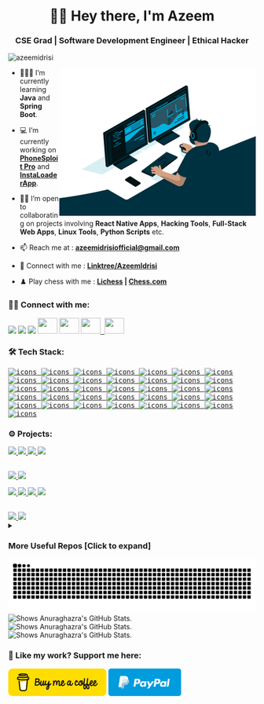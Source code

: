 <!-- [![MasterHead] -->
<h1 align="center">👋🏻 Hey there, I'm Azeem</h1>
<h3 align="center"> CSE Grad | Software Development Engineer | Ethical Hacker</h3>

<p align="left"> <img
        src="https://komarev.com/ghpvc/?username=azeemidrisi&label=Profile%20views&color=0e75b6&style=flat"
        alt="azeemidrisi" /> </p>

<img align="right" alt="Coding" width="400" src="docs/avento.gif" />

- 🧑🏻‍💻 I’m currently learning **Java** and  **Spring Boot**.

- 💻 I’m currently working on [**PhoneSploit Pro**](https://github.com/AzeemIdrisi/PhoneSploit-Pro) and
[**InstaLoaderApp**](https://github.com/AzeemIdrisi/InstaLoaderApp).

- 🤝🏻 I’m open to collaborating on projects involving **React Native Apps**, **Hacking Tools**, **Full-Stack Web Apps**, **Linux Tools**, **Python Scripts** etc.

- 📫 Reach me at : **<azeemidrisiofficial@gmail.com>**

- 📱 Connect with me : **[Linktree/AzeemIdrisi](https://linktr.ee/AzeemIdrisi)**

- ♟️ Play chess with me : **[Lichess](https://lichess.org/@/Lord_Azeem) | [Chess.com](https://chess.com/member/lord_azeem)**

<h3 align="left">🤙🏻 Connect with me:</h3>
<p align="left">
        <a href="https://www.hackerrank.com/profile/azeem_5202" target="_blank" rel="noreferrer"> <kbd> <img
            src="https://upload.wikimedia.org/wikipedia/commons/4/40/HackerRank_Icon-1000px.png"
            width="34" /></a>
        <a href="https://leetcode.com/AzeemIdrisi/" target="_blank" rel="noreferrer"> <kbd> <img
            src="https://upload.wikimedia.org/wikipedia/commons/1/19/LeetCode_logo_black.png"
            width="34" /></a>
        <a href="https://www.codechef.com/users/azeem_idrisi" target="_blank" rel="noreferrer"> <kbd> <img
            src="https://static.uacdn.net/thumbnail/external-app-icons/ce4fd2180646452aa0b03c3ffa3ef8e2.png"
            width="34" /></a>
        <a href="https://www.stackoverflow.com/users/20801729/mohd-azeem"
        target="_blank" rel="noreferrer"> <kbd> <img
            src="https://upload.wikimedia.org/wikipedia/commons/e/ef/Stack_Overflow_icon.svg"
            width="40" height="32" /></a>
        <a href="https://www.dev.to/AzeemIdrisi" target="_blank"
        rel="noreferrer"> <kbd> <img
            src="https://dev-to-uploads.s3.amazonaws.com/uploads/logos/resized_logo_UQww2soKuUsjaOGNB38o.png"
            width="40" height="32" /></a>       
        <a href="http://www.instagram.com/AzeemIdrisiOfficial" target="_blank"
        rel="noreferrer"> 
        <kbd>
        <img src="https://upload.wikimedia.org/wikipedia/commons/9/95/Instagram_logo_2022.svg"
            width="40" height="32" />
        </a>      
        <a href="https://www.linkedin.com/in/AzeemIdrisi" target="_blank"
        rel="noreferrer"> <kbd> <img
            src="https://upload.wikimedia.org/wikipedia/commons/8/81/LinkedIn_icon.svg"
            width="40" height="32" /></a>
</p>

<h3 align="left">🛠️ Tech Stack:</h3>
<p align="left">
<kbd>
  <a href="https://www.cprogramming.com/" target="_blank" rel="noreferrer">
    <picture>
      <source
        media="(prefers-color-scheme: dark)"
        srcset="https://skillicons.dev/icons?i=c"
      />
      <img src="https://skillicons.dev/icons?i=c&theme=light" alt="icons" />
    </picture>
  </a>
</kbd>

<kbd>
  <a href="https://www.w3schools.com/cpp/" target="_blank" rel="noreferrer">
    <picture>
      <source
        media="(prefers-color-scheme: dark)"
        srcset="https://skillicons.dev/icons?i=cpp"
      />
      <img src="https://skillicons.dev/icons?i=cpp&theme=light" alt="icons" />
    </picture>
  </a>
</kbd>

<kbd>
  <a href="https://www.python.org" target="_blank" rel="noreferrer">
    <picture>
      <source
        media="(prefers-color-scheme: dark)"
        srcset="https://skillicons.dev/icons?i=python"
      />
      <img
        src="https://skillicons.dev/icons?i=python&theme=light"
        alt="icons"
      />
    </picture>
  </a>
</kbd>

<kbd>
  <a href="https://www.kotlinlang.org/" target="_blank" rel="noreferrer">
    <picture>
      <source
        media="(prefers-color-scheme: dark)"
        srcset="https://skillicons.dev/icons?i=kotlin"
      />
      <img
        src="https://skillicons.dev/icons?i=kotlin&theme=light"
        alt="icons"
      />
    </picture>
  </a>
</kbd>

<kbd>
  <a href="https://www.djangoproject.com/" target="_blank" rel="noreferrer">
    <picture>
      <source
        media="(prefers-color-scheme: dark)"
        srcset="https://skillicons.dev/icons?i=django"
      />
      <img
        src="https://skillicons.dev/icons?i=django&theme=light"
        alt="icons"
      />
    </picture>
  </a>
</kbd>

<kbd>
  <a
    href="https://developer.mozilla.org/en-US/docs/Web/HTML"
    target="_blank"
    rel="noreferrer"
  >
    <picture>
      <source
        media="(prefers-color-scheme: dark)"
        srcset="https://skillicons.dev/icons?i=html"
      />
      <img src="https://skillicons.dev/icons?i=html&theme=light" alt="icons" />
    </picture>
  </a>
</kbd>

<kbd>
  <a
    href="https://developer.mozilla.org/en-US/docs/Web/CSS"
    target="_blank"
    rel="noreferrer"
  >
    <picture>
      <source
        media="(prefers-color-scheme: dark)"
        srcset="https://skillicons.dev/icons?i=css"
      />
      <img src="https://skillicons.dev/icons?i=css&theme=light" alt="icons" />
    </picture>
  </a>
</kbd>

<kbd>
  <a
    href="https://ecma-international.org/publications-and-standards/standards/ecma-262/"
    target="_blank"
    rel="noreferrer"
  >
    <picture>
      <source
        media="(prefers-color-scheme: dark)"
        srcset="https://skillicons.dev/icons?i=javascript"
      />
      <img
        src="https://skillicons.dev/icons?i=javascript&theme=light"
        alt="icons"
      />
    </picture>
  </a>
</kbd>
<kbd>
  <a
    href="https://www.typescriptlang.org/"
    target="_blank"
    rel="noreferrer"
  >
    <picture>
      <source
        media="(prefers-color-scheme: dark)"
        srcset="https://skillicons.dev/icons?i=typescript"
      />
      <img
        src="https://skillicons.dev/icons?i=typescript&theme=light"
        alt="icons"
      />
    </picture>
  </a>
</kbd>

<kbd>
  <a href="https://getbootstrap.com/" target="_blank" rel="noreferrer">
    <picture>
      <source
        media="(prefers-color-scheme: dark)"
        srcset="https://skillicons.dev/icons?i=bootstrap"
      />
      <img
        src="https://skillicons.dev/icons?i=bootstrap&theme=light"
        alt="icons"
      />
    </picture>
  </a>
</kbd>

<kbd>
  <a href="https://jquery.com/" target="_blank" rel="noreferrer">
    <picture>
      <source
        media="(prefers-color-scheme: dark)"
        srcset="https://skillicons.dev/icons?i=jquery"
      />
      <img
        src="https://skillicons.dev/icons?i=jquery&theme=light"
        alt="icons"
      />
    </picture>
  </a>
</kbd>

<kbd>
  <a href="https://tailwindcss.com/" target="_blank" rel="noreferrer">
    <picture>
      <source
        media="(prefers-color-scheme: dark)"
        srcset="https://skillicons.dev/icons?i=tailwind"
      />
      <img
        src="https://skillicons.dev/icons?i=tailwind&theme=light"
        alt="icons"
      />
    </picture>
  </a>
</kbd>

<kbd>
  <a href="https://react.dev/" target="_blank" rel="noreferrer">
    <picture>
      <source
        media="(prefers-color-scheme: dark)"
        srcset="https://skillicons.dev/icons?i=react"
      />
      <img src="https://skillicons.dev/icons?i=react&theme=light" alt="icons" />
    </picture>
  </a>
</kbd>

<kbd>
  <a href="https://nextjs.org/" target="_blank" rel="noreferrer">
    <picture>
      <source
        media="(prefers-color-scheme: dark)"
        srcset="https://skillicons.dev/icons?i=next"
      />
      <img src="https://skillicons.dev/icons?i=next&theme=light" alt="icons" />
    </picture>
  </a>
</kbd>

<kbd>
  <a href="https://nestjs.com/" target="_blank" rel="noreferrer">
    <picture>
      <source
        media="(prefers-color-scheme: dark)"
        srcset="https://skillicons.dev/icons?i=nestjs"
      />
      <img src="https://skillicons.dev/icons?i=nestjs&theme=light" alt="icons" />
    </picture>
  </a>
</kbd>

<kbd>
  <a href="https://expo.dev/" target="_blank" rel="noreferrer">
    <picture>
      <source
        media="(prefers-color-scheme: dark)"
        srcset="https://github.com/user-attachments/assets/7e0ec6c3-fd13-4dcd-a577-68313ca29c16"
      />
      <img src="https://github.com/user-attachments/assets/3224622d-c4ef-45ac-a46c-c94ee7e59950" alt="icons" height="48" width="48" />
    </picture>
  </a>
</kbd>

<kbd>
  <a href="https://nodejs.org/en" target="_blank" rel="noreferrer">
    <picture>
      <source
        media="(prefers-color-scheme: dark)"
        srcset="https://skillicons.dev/icons?i=nodejs"
      />
      <img
        src="https://skillicons.dev/icons?i=nodejs&theme=light"
        alt="icons"
      />
    </picture>
  </a>
</kbd>

<kbd>
  <a href="https://expressjs.com/" target="_blank" rel="noreferrer">
    <picture>
      <source
        media="(prefers-color-scheme: dark)"
        srcset="https://skillicons.dev/icons?i=express"
      />
      <img
        src="https://skillicons.dev/icons?i=express&theme=light"
        alt="icons"
      />
    </picture>
  </a>
</kbd>


<kbd>
  <a href="https://redux-toolkit.js.org/" target="_blank" rel="noreferrer">
    <picture>
      <source
        media="(prefers-color-scheme: dark)"
        srcset="https://skillicons.dev/icons?i=redux"
      />
      <img
        src="https://skillicons.dev/icons?i=redux&theme=light"
        alt="icons"
      />
    </picture>
  </a>
</kbd>


<kbd>
  <a href="https://www.mongodb.com/" target="_blank" rel="noreferrer">
    <picture>
      <source
        media="(prefers-color-scheme: dark)"
        srcset="https://skillicons.dev/icons?i=mongo"
      />
      <img src="https://skillicons.dev/icons?i=mongo&theme=light" alt="icons" />
    </picture>
  </a>
</kbd>
<kbd>
  <a href="https://www.mysql.com/" target="_blank" rel="noreferrer">
    <picture>
      <source
        media="(prefers-color-scheme: dark)"
        srcset="https://skillicons.dev/icons?i=mysql"
      />
      <img src="https://skillicons.dev/icons?i=mysql&theme=light" alt="icons" />
    </picture>
  </a>
</kbd>

<kbd>
  <a href="https://www.prisma.io/" target="_blank" rel="noreferrer">
    <picture>
      <source
        media="(prefers-color-scheme: dark)"
        srcset="https://skillicons.dev/icons?i=prisma"
      />
      <img src="https://skillicons.dev/icons?i=prisma&theme=light" alt="icons" />
    </picture>
  </a>
</kbd>

<kbd>
  <a href="https://git-scm.com/" target="_blank" rel="noreferrer">
    <picture>
      <source
        media="(prefers-color-scheme: dark)"
        srcset="https://skillicons.dev/icons?i=git"
      />
      <img src="https://skillicons.dev/icons?i=git&theme=light" alt="icons" />
    </picture>
  </a>
</kbd>

<kbd>
  <a href="https://github.com/" target="_blank" rel="noreferrer">
    <picture>
      <source
        media="(prefers-color-scheme: dark)"
        srcset="https://skillicons.dev/icons?i=github"
      />
      <img
        src="https://skillicons.dev/icons?i=github&theme=light"
        alt="icons"
      />
    </picture>
  </a>
</kbd>

<kbd>
  <a href="https://bitbucket.com/" target="_blank" rel="noreferrer">
    <picture>
      <source
        media="(prefers-color-scheme: dark)"
        srcset="https://skillicons.dev/icons?i=bitbucket"
      />
      <img
        src="https://skillicons.dev/icons?i=bitbucket&theme=light"
        alt="icons"
      />
    </picture>
  </a>
</kbd>

<kbd>
  <a
    href="https://developer.android.com/studio/"
    target="_blank"
    rel="noreferrer"
  >
    <picture>
      <source
        media="(prefers-color-scheme: dark)"
        srcset="https://skillicons.dev/icons?i=androidstudio"
      />
      <img
        src="https://skillicons.dev/icons?i=androidstudio&theme=light"
        alt="icons"
      />
    </picture>
  </a>
</kbd>

<kbd>
  <a href="https://code.visualstudio.com/" target="_blank" rel="noreferrer">
    <picture>
      <source
        media="(prefers-color-scheme: dark)"
        srcset="https://skillicons.dev/icons?i=vscode"
      />
      <img
        src="https://skillicons.dev/icons?i=vscode&theme=light"
        alt="icons"
      />
    </picture>
  </a>
</kbd>

<kbd>
  <a href="https://www.postman.com/" target="_blank" rel="noreferrer">
    <picture>
      <source
        media="(prefers-color-scheme: dark)"
        srcset="https://skillicons.dev/icons?i=postman"
      />
      <img
        src="https://skillicons.dev/icons?i=postman&theme=light"
        alt="icons"
      />
    </picture>
  </a>
</kbd>

<kbd>
  <a href="https://www.npmjs.com/" target="_blank" rel="noreferrer">
    <picture>
      <source
        media="(prefers-color-scheme: dark)"
        srcset="https://skillicons.dev/icons?i=npm"
      />
      <img
        src="https://skillicons.dev/icons?i=npm&theme=light"
        alt="icons"
      />
    </picture>
  </a>
</kbd>

<kbd>
  <a href="https://www.docker.com/" target="_blank" rel="noreferrer">
    <picture>
      <source
        media="(prefers-color-scheme: dark)"
        srcset="https://skillicons.dev/icons?i=docker"
      />
      <img
        src="https://skillicons.dev/icons?i=docker&theme=light"
        alt="icons"
      />
    </picture>
  </a>
</kbd>

<kbd>
  <a
    href="https://www.adobe.com/uk/products/photoshop.html"
    target="_blank"
    rel="noreferrer"
  >
    <picture>
      <source
        media="(prefers-color-scheme: dark)"
        srcset="https://skillicons.dev/icons?i=photoshop"
      />
      <img
        src="https://skillicons.dev/icons?i=photoshop&theme=light"
        alt="icons"
      />
    </picture>
  </a>
</kbd>

<kbd>
  <a
    href="https://www.adobe.com/uk/products/premiere.html"
    target="_blank"
    rel="noreferrer"
  >
    <picture>
      <source
        media="(prefers-color-scheme: dark)"
        srcset="https://skillicons.dev/icons?i=pr"
      />
      <img src="https://skillicons.dev/icons?i=pr&theme=light" alt="icons" />
    </picture>
  </a>
</kbd>

<kbd>
  <a href="https://www.apple.com/in/macos" target="_blank" rel="noreferrer">
    <picture>
      <source
        media="(prefers-color-scheme: dark)"
        srcset="https://skillicons.dev/icons?i=apple"
      />
      <img src="https://skillicons.dev/icons?i=apple&theme=light" alt="icons" />
    </picture>
  </a>
</kbd>

<kbd>
  <a href="https://www.linux.org/" target="_blank" rel="noreferrer">
    <picture>
      <source
        media="(prefers-color-scheme: dark)"
        srcset="https://skillicons.dev/icons?i=linux"
      />
      <img src="https://skillicons.dev/icons?i=linux&theme=light" alt="icons" />
    </picture>
  </a>
</kbd>

<kbd>
  <a href="https://archlinux.org/" target="_blank" rel="noreferrer">
    <picture>
      <source
        media="(prefers-color-scheme: dark)"
        srcset="https://skillicons.dev/icons?i=arch"
      />
      <img src="https://skillicons.dev/icons?i=arch&theme=light" alt="icons" />
    </picture>
  </a>
</kbd>

<kbd>
  <a href="https://kali.org/" target="_blank" rel="noreferrer">
    <picture>
      <source
        media="(prefers-color-scheme: dark)"
        srcset="https://skillicons.dev/icons?i=kali"
      />
      <img src="https://skillicons.dev/icons?i=kali&theme=light" alt="icons" />
    </picture>
  </a>
</kbd>


</p>

<h3 align="left">⚙️ Projects:</h3>

<a href="https://github.com/AzeemIdrisi/PhoneSploit-Pro#gh-light-mode-only"><img
  src="https://github-readme-stats.vercel.app/api/pin/?username=AzeemIdrisi&repo=PhoneSploit-Pro" />
</a>
<a href="https://github.com/AzeemIdrisi/InstaLoaderApp#gh-light-mode-only"><img
  src="https://github-readme-stats.vercel.app/api/pin/?username=AzeemIdrisi&repo=InstaLoaderApp" />
</a>
<a href="https://github.com/AzeemIdrisi/QR-Attendance-System#gh-light-mode-only"><img
  src="https://github-readme-stats.vercel.app/api/pin/?username=AzeemIdrisi&repo=QR-Attendance-System" />
</a>
<a href="https://github.com/AlphaCorpIN/Hacking-Repos#gh-light-mode-only"><img
  src="https://github-readme-stats.vercel.app/api/pin/?username=AlphaCorpIN&repo=Hacking-Repos" />
</a>

</br>
<a href="https://github.com/AzeemIdrisi/InstaLoaderWeb#gh-light-mode-only"><img
  src="https://github-readme-stats.vercel.app/api/pin/?username=AzeemIdrisi&repo=InstaLoaderWeb" />
</a>
<a href="https://github.com/AzeemIdrisi/SwiftChat#gh-light-mode-only"><img
  src="https://github-readme-stats.vercel.app/api/pin/?username=AzeemIdrisi&repo=SwiftChat" />
</a>

<a href="https://github.com/AzeemIdrisi/PhoneSploit-Pro#gh-dark-mode-only"><img
  src="https://github-readme-stats.vercel.app/api/pin/?username=AzeemIdrisi&repo=PhoneSploit-Pro&theme=github_dark" />
</a>
<a href="https://github.com/AzeemIdrisi/InstaLoaderApp#gh-dark-mode-only"><img
  src="https://github-readme-stats.vercel.app/api/pin/?username=AzeemIdrisi&repo=InstaLoaderApp&theme=github_dark" />
</a>
<a href="https://github.com/AzeemIdrisi/QR-Attendance-System#gh-dark-mode-only"><img
  src="https://github-readme-stats.vercel.app/api/pin/?username=AzeemIdrisi&repo=QR-Attendance-System&theme=github_dark" />
</a>
<a href="https://github.com/AlphaCorpIN/Hacking-Repos#gh-dark-mode-only"><img
  src="https://github-readme-stats.vercel.app/api/pin/?username=AlphaCorpIN&repo=Hacking-Repos&theme=github_dark" />
</a>

</br>
<a href="https://github.com/AzeemIdrisi/InstaLoaderWeb#gh-dark-mode-only"><img
  src="https://github-readme-stats.vercel.app/api/pin/?username=AzeemIdrisi&repo=InstaLoaderWeb&theme=github_dark" />
</a>
<a href="https://github.com/AzeemIdrisi/SwiftChat#gh-dark-mode-only"><img
  src="https://github-readme-stats.vercel.app/api/pin/?username=AzeemIdrisi&repo=SwiftChat&theme=github_dark" />
</a>

<details>
        
<summary><h3> More Useful Repos [Click to expand]</h3></summary>

<a href="https://github.com/AzeemIdrisi/LeetCode-Streak-Tracker#gh-light-mode-only"><img
  src="https://github-readme-stats.vercel.app/api/pin/?username=AzeemIdrisi&repo=LeetCode-Streak-Tracker" />
</a>
<a href="https://github.com/AzeemIdrisi/TweetifyMusic#gh-light-mode-only"><img
  src="https://github-readme-stats.vercel.app/api/pin/?username=AzeemIdrisi&repo=TweetifyMusic" />
</a>
<a href="https://github.com/AzeemIdrisi/Noted#gh-light-mode-only"><img
  src="https://github-readme-stats.vercel.app/api/pin/?username=AzeemIdrisi&repo=Noted" />
</a>
<a href="https://github.com/AzeemIdrisi/SwiftChat-Android#gh-light-mode-only"><img
  src="https://github-readme-stats.vercel.app/api/pin/?username=AzeemIdrisi&repo=SwiftChat-Android" />
</a>
<a href="https://github.com/AzeemIdrisi/StoreX#gh-light-mode-only"><img
  src="https://github-readme-stats.vercel.app/api/pin/?username=AzeemIdrisi&repo=StoreX" />
</a>
<a href="https://github.com/AzeemIdrisi/ChatterBox#gh-light-mode-only"><img
  src="https://github-readme-stats.vercel.app/api/pin/?username=AzeemIdrisi&repo=ChatterBox" />
</a>
<a href="https://github.com/AzeemIdrisi/zenix#gh-light-mode-only"><img
  src="https://github-readme-stats.vercel.app/api/pin/?username=AzeemIdrisi&repo=zenix" />
</a>
<a href="https://github.com/AzeemIdrisi/WatchGuard#gh-light-mode-only"><img
  src="https://github-readme-stats.vercel.app/api/pin/?username=AzeemIdrisi&repo=WatchGuard" />
</a>

<a href="https://github.com/AzeemIdrisi/LeetCode-Streak-Tracker#gh-dark-mode-only"><img
  src="https://github-readme-stats.vercel.app/api/pin/?username=AzeemIdrisi&repo=LeetCode-Streak-Tracker&theme=github_dark" />
</a>
<a href="https://github.com/AzeemIdrisi/TweetifyMusic#gh-dark-mode-only"><img
  src="https://github-readme-stats.vercel.app/api/pin/?username=AzeemIdrisi&repo=TweetifyMusic&theme=github_dark" />
</a>
<a href="https://github.com/AzeemIdrisi/Noted#gh-dark-mode-only"><img
  src="https://github-readme-stats.vercel.app/api/pin/?username=AzeemIdrisi&repo=Noted&theme=github_dark" />
</a>
<a href="https://github.com/AzeemIdrisi/SwiftChat-Android#gh-dark-mode-only"><img
  src="https://github-readme-stats.vercel.app/api/pin/?username=AzeemIdrisi&repo=SwiftChat-Android&theme=github_dark" />
</a>
<a href="https://github.com/AzeemIdrisi/StoreX#gh-dark-mode-only"><img
  src="https://github-readme-stats.vercel.app/api/pin/?username=AzeemIdrisi&repo=StoreX&theme=github_dark" />
</a>
<a href="https://github.com/AzeemIdrisi/ChatterBox#gh-dark-mode-only"><img
  src="https://github-readme-stats.vercel.app/api/pin/?username=AzeemIdrisi&repo=ChatterBox&theme=github_dark" />
</a>
<a href="https://github.com/AzeemIdrisi/zenix#gh-dark-mode-only"><img
  src="https://github-readme-stats.vercel.app/api/pin/?username=AzeemIdrisi&repo=zenix&theme=github_dark" />
</a>
<a href="https://github.com/AzeemIdrisi/WatchGuard#gh-dark-mode-only"><img
  src="https://github-readme-stats.vercel.app/api/pin/?username=AzeemIdrisi&repo=WatchGuard&theme=github_dark" />
</a>
<a href="https://github.com/AzeemIdrisi/XeroSploit-Pro#gh-light-mode-only"><img
  src="https://github-readme-stats.vercel.app/api/pin/?username=AzeemIdrisi&repo=XeroSploit-Pro" />
</a>
<a href="https://github.com/AzeemIdrisi/XeroSploit-Pro#gh-dark-mode-only"><img
  src="https://github-readme-stats.vercel.app/api/pin/?username=AzeemIdrisi&repo=XeroSploit-Pro&theme=github_dark" />
</a>
</details>


<picture>
    <source media="(prefers-color-scheme: dark)"
        srcset="https://raw.githubusercontent.com/AzeemIdrisi/AzeemIdrisi/output/github-contribution-grid-snake-dark.svg">
    <source media="(prefers-color-scheme: light)"
        srcset="https://raw.githubusercontent.com/AzeemIdrisi/AzeemIdrisi/output/github-contribution-grid-snake.svg">
    <img alt="github contribution grid snake animation"
        src="https://raw.githubusercontent.com/AzeemIdrisi/AzeemIdrisi/output/github-contribution-grid-snake.svg">
</picture>

  <picture>
    <source media="(prefers-color-scheme: dark)" srcset="https://github-readme-stats.vercel.app/api/top-langs?username=azeemidrisi&show_icons=true&locale=en&layout=compact&theme=dark">
    <img alt="Shows Anuraghazra's GitHub Stats." src="https://github-readme-stats.vercel.app/api/top-langs?username=azeemidrisi&show_icons=true&locale=en&layout=compact&theme=default">
  </picture>
  <picture>
    <source media="(prefers-color-scheme: dark)" srcset="https://github-readme-stats.vercel.app/api?username=azeemidrisi&show_icons=true&include_all_commits=true&locale=en&theme=dark">
    <img alt="Shows Anuraghazra's GitHub Stats." src="https://github-readme-stats.vercel.app/api?username=azeemidrisi&show_icons=true&include_all_commits=true&locale=en">
  </picture>
  <picture>
    <source media="(prefers-color-scheme: dark)" srcset="https://github-readme-streak-stats.herokuapp.com/?user=azeemidrisi&theme=dark">
    <img alt="Shows Anuraghazra's GitHub Stats." src="https://github-readme-streak-stats.herokuapp.com/?user=azeemidrisi">
  </picture>


<h3 align="left">🚀 Like my work? Support me here:</h3>
<a href="https://www.buymeacoffee.com/AzeemIdrisi" target="_blank"> <kbd> <img
        src="docs/default-yellow.png" alt="Buy Me A Coffee"
        width="200"></a>
<a href="https://paypal.me/AzeemIdrisi" target="_blank"> <kbd> <img
        src="docs/paypal-button-blue.png" alt="PayPal"
        width="148"></a>

